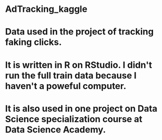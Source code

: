 # AdTracking_kaggle

# Data used in the project of tracking faking clicks. 

# It is written in R on RStudio. I didn't run the full train data because I haven't a poweful computer.
# It is also used in one project on Data Science specialization course at Data Science Academy.
